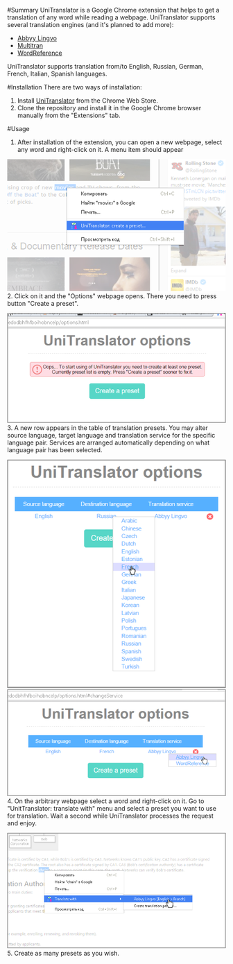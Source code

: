 #Summary
UniTranslator is a Google Chrome extension that helps to get a translation of any word while reading a webpage. 
UniTranslator supports several translation engines (and it's planned to add more): 
- [Abbyy Lingvo](http://www.lingvo-online.ru/ru/Translate/en-ru) 
- [Multitran](http://www.multitran.ru/c/m.exe?a=1&SHL=2)
- [WordReference](http://wordreference.com)

UniTranslator supports translation from/to English, Russian, German, French, Italian, Spanish languages. 

#Installation 
There are two ways of installation: 

1. Install [UniTranslator](https://chrome.google.com/webstore/detail/unitranslator/mmeinjpglklclibddfmbckojmbjmogel) from the Chrome Web Store. 
2. Clone the repository and install it in the Google Chrome browser manually from the "Extensions" tab.

#Usage 
1. After installation of the extension, you can open a new webpage, select any word and right-click on it. A menu item should appear

  !["Create a new preset" menu](/media/screenshots/usage-1.png)
2. Click on it and the "Options" webpage opens. There you need to press button "Create a preset".

![Brand new "Options" page](/media/screenshots/usage-2.png)
3. A new row appears in the table of translation presets. You may alter source language, target language and translation service for the specific language pair. Services are arranged automatically depending on what language pair has been selected. 

![Altering of a target language](/media/screenshots/usage-3.png)
![Altering of a service](/media/screenshots/usage-4.png)
4. On the arbitrary webpage select a word and right-click on it. Go to "UnitTranslator: translate with" menu and select a preset you want to use for translation. Wait a second while UniTranslator processes the request and enjoy.

![Translate a word](/media/screenshots/usage-5.png)
5. Create as many presets as you wish. 
